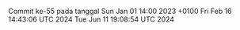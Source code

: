 Commit ke-55 pada tanggal Sun Jan 01 14:00 2023 +0100
Fri Feb 16 14:43:06 UTC 2024
Tue Jun 11 19:08:54 UTC 2024
